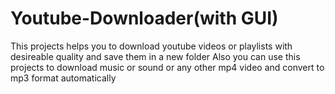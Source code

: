 # Youtube-Downloader(with GUI)
This projects helps you to download youtube videos or playlists with desireable quality and save them in a new folder
Also you can use this projects to download music or sound or any other mp4 video and convert to mp3 format automatically
